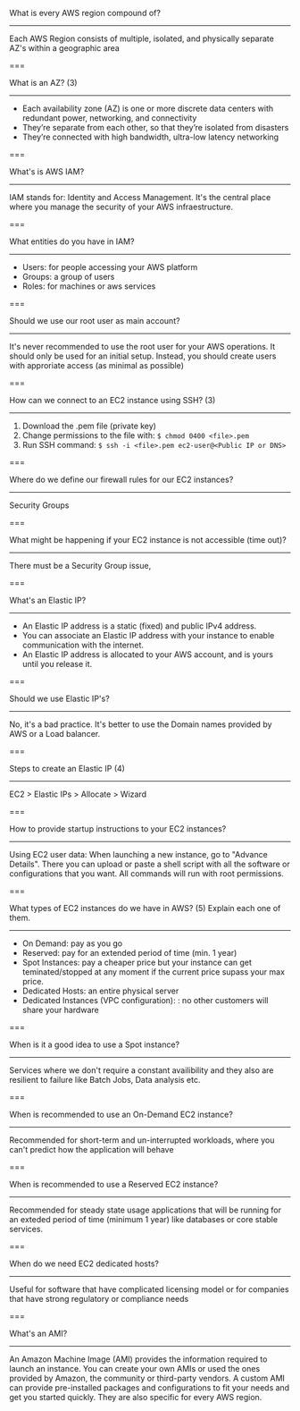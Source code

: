 What is every AWS region compound of?

---

Each AWS Region consists of multiple, isolated, and physically separate AZ's within a geographic area

===

What is an AZ? (3)

---

-  Each availability zone (AZ) is one or more
   discrete data centers with redundant power,
   networking, and connectivity
-  They’re separate from each other, so that
   they’re isolated from disasters
-  They’re connected with high bandwidth,
   ultra-low latency networking

===

What's is AWS IAM?

---

IAM stands for: Identity and Access Management. It's the central place where you manage the security of your AWS infraestructure.

===

What entities do you have in IAM?

---

-  Users: for people accessing your AWS platform
-  Groups: a group of users
-  Roles: for machines or aws services

===

Should we use our root user as main account?

---

It's never recommended to use the root user for your AWS operations. It should only be used for an initial setup. Instead, you should create users with approriate access (as minimal as possible)

===

How can we connect to an EC2 instance using SSH? (3)

---

1. Download the .pem file (private key)
2. Change permissions to the file with: `$ chmod 0400 <file>.pem`
3. Run SSH command: `$ ssh -i <file>.pem ec2-user@<Public IP or DNS>`

===

Where do we define our firewall rules for our EC2 instances?

---

Security Groups

===

What might be happening if your EC2 instance is not accessible (time out)?

---

There must be a Security Group issue,

===

What's an Elastic IP?

---

-  An Elastic IP address is a static (fixed) and public IPv4 address.
-  You can associate an Elastic IP address with your instance to enable communication with the internet.
-  An Elastic IP address is allocated to your AWS account, and is yours until you release it.

===

Should we use Elastic IP's?

---

No, it's a bad practice. It's better to use the Domain names provided by AWS or a Load balancer.

===

Steps to create an Elastic IP (4)

---

EC2 > Elastic IPs > Allocate > Wizard

===

How to provide startup instructions to your EC2 instances?

---

Using EC2 user data: When launching a new instance, go to "Advance Details". There you can upload or paste a shell script with all the software or configurations that you want. All commands will run with root permissions.

===

What types of EC2 instances do we have in AWS? (5) Explain each one of them.

---

-  On Demand: pay as you go
-  Reserved: pay for an extended period of time (min. 1 year)
-  Spot Instances: pay a cheaper price but your instance can get teminated/stopped at any moment if the current price supass your max price.
-  Dedicated Hosts: an entire physical server
-  Dedicated Instances (VPC configuration): : no other customers will share your hardware

===

When is it a good idea to use a Spot instance?

---

Services where we don't require a constant availibility and they also are resilient to failure like Batch Jobs, Data analysis etc.

===

When is recommended to use an On-Demand EC2 instance?

---

Recommended for short-term and un-interrupted workloads, where
you can't predict how the application will behave

===

When is recommended to use a Reserved EC2 instance?

---

Recommended for steady state usage applications that will be running for an exteded period of time (minimum 1 year) like databases or core stable services.

===

When do we need EC2 dedicated hosts?

---

Useful for software that have complicated licensing model or for companies that have strong regulatory or compliance needs

===

What's an AMI?

---

An Amazon Machine Image (AMI) provides the information required to launch an instance. You can create your own AMIs or used the ones provided by Amazon, the community or third-party vendors. A custom AMI can provide pre-installed packages and configurations to fit your needs and get you started quickly. They are also specific for every AWS region.

